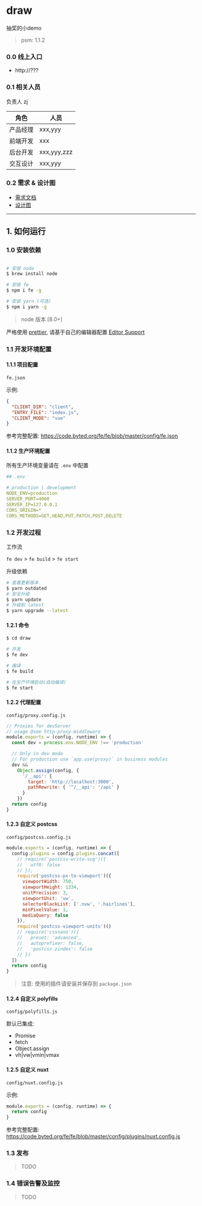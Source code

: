 # draw

抽奖的小demo

> psm: 1.1.2

### 0.0 线上入口

- http://???

### 0.1 相关人员

负责人 zj

| 角色     | 人员        |
| -------- | ----------- |
| 产品经理 | xxx,yyy     |
| 前端开发 | xxx         |
| 后台开发 | xxx,yyy,zzz |
| 交互设计 | xxx,yyy     |

### 0.2 需求 & 设计图

*   [需求文档](xxx)
*   [设计图](xxx)

----

## 1. 如何运行

### 1.0 安装依赖

```sh

# 安装 node
$ brew install node

# 安装 fe
$ npm i fe -g

# 安装 yarn (可选)
$ npm i yarn -g
```

> node 版本 [8.0+]

严格使用 [prettier](https://prettier.io/), 请基于自己的编辑器配置 [Editor Support](https://prettier.io/docs/en/editors.html)

### 1.1 开发环境配置

#### 1.1.1 项目配置

`fe.json`

示例:

```json
{
  "CLIENT_DIR": "client",
  "ENTRY_FILE": "index.js",
  "CLIENT_MODE": "vue"
}
```

参考完整配置: https://code.byted.org/fe/fe/blob/master/config/fe.json

#### 1.1.2 生产环境配置

所有生产环境变量请在 `.env` 中配置

```yaml
## .env

# production | development
NODE_ENV=production
SERVER_PORT=4000
SERVER_IP=127.0.0.1
CORS_ORIGIN=*
CORS_METHODS=GET,HEAD,PUT,PATCH,POST,DELETE
```

### 1.2 开发过程

工作流

`fe dev` > `fe build` > `fe start`

升级依赖

```sh
# 查看更新版本
$ yarn outdated
# 安全升级
$ yarn update
# 升级到 latest
$ yarn upgrade --latest
```

#### 1.2.1 命令

```sh
$ cd draw

# 开发
$ fe dev

# 编译
$ fe build

# 在生产环境启动(自动编译)
$ fe start
```

#### 1.2.2 代理配置

`config/proxy.config.js`

```js
// Proxies for devServer
// usage @see http-proxy-middleware
module.exports = (config, runtime) => {
  const dev = process.env.NODE_ENV !== 'production'

  // Only in dev mode
  // For production use `app.use(proxy)` in business modules
  dev &&
    Object.assign(config, {
      '/__api': {
        target: 'http://localhost:3000',
        pathRewrite: { '^/__api': '/api' }
      }
    })
  return config
}
```

#### 1.2.3 自定义 postcss

`config/postcss.config.js`

```js
module.exports = (config, runtime) => {
  config.plugins = config.plugins.concat([
    // require('postcss-write-svg')({
    //   utf8: false
    // }),
    require('postcss-px-to-viewport')({
      viewportWidth: 750,
      viewportHeight: 1334,
      unitPrecision: 3,
      viewportUnit: 'vw',
      selectorBlackList: ['.nvw', '.hairlines'],
      minPixelValue: 1,
      mediaQuery: false
    }),
    require('postcss-viewport-units')()
    // require('cssnano')({
    //   preset: 'advanced',
    //   autoprefixer: false,
    //   'postcss-zindex': false
    // })
  ])
  return config
}
```

> 注意: 使用的插件请安装并保存到 `package.json`

#### 1.2.4 自定义 polyfills

`config/polyfills.js`

默认已集成:

- Promise
- fetch
- Object.assign
- vh|vw|vmin|vmax

#### 1.2.5 自定义 nuxt

`config/nuxt.config.js`

示例:

```js
module.exports = (config, runtime) => {
  return config
}
```

参考完整配置: https://code.byted.org/fe/fe/blob/master/config/plugins/nuxt.config.js

### 1.3 发布

> TODO

### 1.4 错误告警及监控

> TODO
